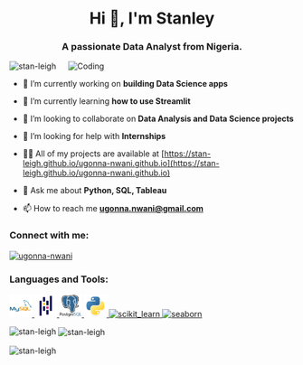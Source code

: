 <h1 align="center">Hi 👋, I'm Stanley</h1>
<h3 align="center">A passionate Data Analyst from Nigeria.</h3>
<img align="right" alt="Coding" width="400" src="https://camo.githubusercontent.com/5ddf73ad3a205111cf8c686f687fc216c2946a75005718c8da5b837ad9de78c9/68747470733a2f2f7468756d62732e6766796361742e636f6d2f4576696c4e657874446576696c666973682d736d616c6c2e676966">

<p align="left"> <img src="https://komarev.com/ghpvc/?username=stan-leigh&label=Profile%20views&color=0e75b6&style=flat" alt="stan-leigh" /> </p>

- 🔭 I’m currently working on **building Data Science apps**

- 🌱 I’m currently learning **how to use Streamlit**

- 👯 I’m looking to collaborate on **Data Analysis and Data Science projects**

- 🤝 I’m looking for help with **Internships**

- 👨‍💻 All of my projects are available at [https://stan-leigh.github.io/ugonna-nwani.github.io](https://stan-leigh.github.io/ugonna-nwani.github.io)

- 💬 Ask me about **Python, SQL, Tableau**

- 📫 How to reach me **ugonna.nwani@gmail.com**

<h3 align="left">Connect with me:</h3>
<p align="left">
<a href="https://linkedin.com/in/ugonna-nwani" target="blank"><img align="center" src="https://raw.githubusercontent.com/rahuldkjain/github-profile-readme-generator/master/src/images/icons/Social/linked-in-alt.svg" alt="ugonna-nwani" height="30" width="40" /></a>
</p>

<h3 align="left">Languages and Tools:</h3>
<p align="left"> <a href="https://www.mysql.com/" target="_blank" rel="noreferrer"> <img src="https://raw.githubusercontent.com/devicons/devicon/master/icons/mysql/mysql-original-wordmark.svg" alt="mysql" width="40" height="40"/> </a> <a href="https://pandas.pydata.org/" target="_blank" rel="noreferrer"> <img src="https://raw.githubusercontent.com/devicons/devicon/2ae2a900d2f041da66e950e4d48052658d850630/icons/pandas/pandas-original.svg" alt="pandas" width="40" height="40"/> </a> <a href="https://www.postgresql.org" target="_blank" rel="noreferrer"> <img src="https://raw.githubusercontent.com/devicons/devicon/master/icons/postgresql/postgresql-original-wordmark.svg" alt="postgresql" width="40" height="40"/> </a> <a href="https://www.python.org" target="_blank" rel="noreferrer"> <img src="https://raw.githubusercontent.com/devicons/devicon/master/icons/python/python-original.svg" alt="python" width="40" height="40"/> </a> <a href="https://scikit-learn.org/" target="_blank" rel="noreferrer"> <img src="https://upload.wikimedia.org/wikipedia/commons/0/05/Scikit_learn_logo_small.svg" alt="scikit_learn" width="40" height="40"/> </a> <a href="https://seaborn.pydata.org/" target="_blank" rel="noreferrer"> <img src="https://seaborn.pydata.org/_images/logo-mark-lightbg.svg" alt="seaborn" width="40" height="40"/> </a> </p>

<p><img align="left" src="https://github-readme-stats.vercel.app/api/top-langs?username=stan-leigh&show_icons=true&locale=en&layout=compact" alt="stan-leigh" /></p>

<p>&nbsp;<img align="center" src="https://github-readme-stats.vercel.app/api?username=stan-leigh&show_icons=true&locale=en" alt="stan-leigh" /></p>

<p><img align="center" src="https://github-readme-streak-stats.herokuapp.com/?user=stan-leigh&" alt="stan-leigh" /></p>




























